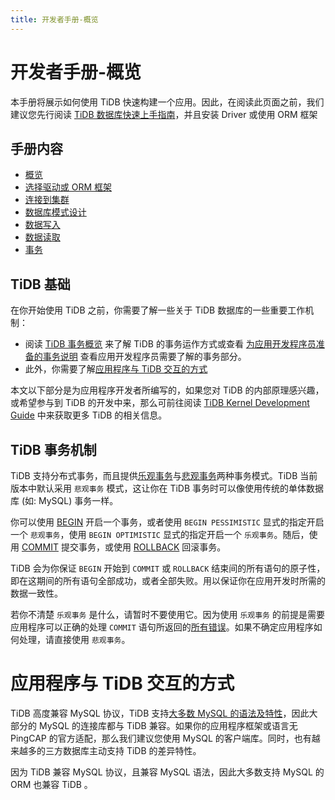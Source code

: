 ```yaml
---
title: 开发者手册-概览
---
```


# 开发者手册-概览

本手册将展示如何使用 TiDB 快速构建一个应用。因此，在阅读此页面之前，我们建议您先行阅读 [TiDB 数据库快速上手指南](https://docs.pingcap.com/zh/tidb/stable/quick-start-with-tidb)，并且安装 Driver 或使用 ORM 框架

## 手册内容

- [概览](#tidb-基础)
- [选择驱动或 ORM 框架](/develop/choose-driver-or-orm.md)
- [连接到集群](/develop/connect-to-tidb.md)
- [数据库模式设计](/develop/schema-design-overview.md)
- [数据写入](/develop/insert-data.md)
- [数据读取](/develop/get-data-from-single-table.md)
- [事务](/develop/transaction-overview.md)

## TiDB 基础

在你开始使用 TiDB 之前，你需要了解一些关于 TiDB 数据库的一些重要工作机制：

- 阅读 [TiDB 事务概览](https://docs.pingcap.com/zh/tidb/stable/transaction-overview) 来了解 TiDB 的事务运作方式或查看 [为应用开发程序员准备的事务说明](/develop/transaction-overview.md) 查看应用开发程序员需要了解的事务部分。
- 此外，你需要了解[应用程序与 TiDB 交互的方式](#应用程序与-tidb-交互的方式)

本文以下部分是为应用程序开发者所编写的，如果您对 TiDB 的内部原理感兴趣，或希望参与到 TiDB 的开发中来，那么可前往阅读 [TiDB Kernel Development Guide](https://pingcap.github.io/tidb-dev-guide/) 中来获取更多 TiDB 的相关信息。

## TiDB 事务机制

TiDB 支持分布式事务，而且提供[乐观事务](https://docs.pingcap.com/zh/tidb/stable/optimistic-transaction)与[悲观事务](https://docs.pingcap.com/zh/tidb/stable/pessimistic-transaction)两种事务模式。TiDB 当前版本中默认采用 `悲观事务` 模式，这让你在 TiDB 事务时可以像使用传统的单体数据库 (如: MySQL) 事务一样。

你可以使用 [BEGIN](https://docs.pingcap.com/zh/tidb/stable/sql-statement-begin) 开启一个事务，或者使用 `BEGIN PESSIMISTIC` 显式的指定开启一个 `悲观事务`，使用 `BEGIN OPTIMISTIC` 显式的指定开启一个 `乐观事务`。随后，使用 [COMMIT](https://docs.pingcap.com/zh/tidb/stable/sql-statement-commit) 提交事务，或使用 [ROLLBACK](https://docs.pingcap.com/zh/tidb/stable/sql-statement-rollback) 回滚事务。

TiDB 会为你保证 `BEGIN` 开始到 `COMMIT` 或 `ROLLBACK` 结束间的所有语句的原子性，即在这期间的所有语句全部成功，或者全部失败。用以保证你在应用开发时所需的数据一致性。

若你不清楚 `乐观事务` 是什么，请暂时不要使用它。因为使用 `乐观事务` 的前提是需要应用程序可以正确的处理 `COMMIT` 语句所返回的[所有错误](https://docs.pingcap.com/zh/tidb/stable/error-codes)。如果不确定应用程序如何处理，请直接使用 `悲观事务`。

# 应用程序与 TiDB 交互的方式

TiDB 高度兼容 MySQL 协议，TiDB 支持[大多数 MySQL 的语法及特性](https://docs.pingcap.com/zh/tidb/stable/mysql-compatibility)，因此大部分的 MySQL 的连接库都与 TiDB 兼容。如果你的应用程序框架或语言无 PingCAP 的官方适配，那么我们建议您使用 MySQL 的客户端库。同时，也有越来越多的三方数据库主动支持 TiDB 的差异特性。

因为 TiDB 兼容 MySQL 协议，且兼容 MySQL 语法，因此大多数支持 MySQL 的 ORM 也兼容 TiDB 。
